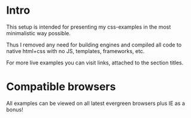 # Intro

This setup is intended for presenting my css-examples in the most minimalistic way possible.

Thus I removed any need for building engines and compiled all code to native html+css with no JS, templates, frameworks, etc.

For more live examples you can visit links, attached to the section titles.

# Compatible browsers

All examples can be viewed on all latest evergreen browsers plus IE as a bonus!
